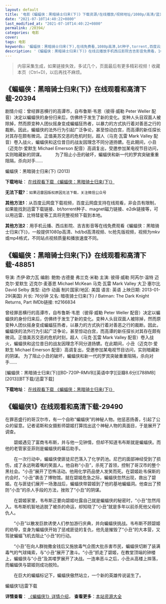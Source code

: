 ```yaml
---
layout: default
title: '电影《蝙蝠侠：黑暗骑士归来(下)》下载资源/在线播放/视频地址/1080p/高清/蓝光'
date: "2021-07-10T14:40:22+0800"
last_modified_at: "2021-07-10T14:40:22+0800"
permalink: /20394/
categories: 电影
cover:
tags: 电影
keywords: '蝙蝠侠：黑暗骑士归来(下),在线免费看,1080p高清,bt种子,torrent,百度云盘,magnet,磁力链,迅雷下载资源'
description: '《蝙蝠侠：黑暗骑士归来(下)》在线云播放手机西瓜影院吉吉影音免费看，1080p高清bd/hd未删减完整版和tc抢先枪版，mkv/mp4格式，附带bt/torrent种子、magnet/磁力链、百度云盘、网盘资源迅雷下载链接'
---
```


>内容采集生成，如果链接失效，多试几个，页面最后有更多精彩视频！收藏本页（Ctrl+D)，以后再找不麻烦。


## 《蝙蝠侠：黑暗骑士归来(下)》在线观看和高清下载-20394

剧情介绍：曾经罪恶横行的高谭市，自布鲁斯·韦恩（彼得·威勒 Peter Weller 配音）决定以蝙蝠侠的身份归来后，仿佛终于发生了新的变化。变种人头目双面人被除掉，然而原变种人团伙摇身变成蝙蝠狂热者，以暴力的方式执行着对善恶之行的裁断。因此，蝙蝠侠的法外行为引起广泛争论，甚至惊动白宫，而高谭的新任探长对其存在颇有微词。正值美苏交恶的危机时刻，超人（马克·瓦雷 Mark Valley 配音）卷入战火，蝙蝠侠和这位昔日的战友因理念不同分道扬镳。在此期间，小丑（迈克尔·爱默生 Michael Emerson 配音）高调复出，受邀参加某电视节目访问，实则暗藏新的阴谋。  　　为了阻止小丑的破坏，蝙蝠侠和新一代的罗宾突破重重阻隔，杀向对手……


蝙蝠侠：黑暗骑士归来(下) (2013)

**下载地址**： [在线观看下载 《蝙蝠侠：黑暗骑士归来(下)》](https://www.btbtdy.me/btdy/dy1897.html) 


**无法下载?**：`如果迅雷因版权原因无法下载，关注微信公众号 `

**其他方法1**：从百度云网盘下载视频，百度云网盘支持在线观看，非会员有限制，如果能找到迅雷下载链接、bt/torrent种子、magnet磁力链接、e2dk链接等，可以用迅雷、比特彗星等工具将完整视频下载到本地。

**其他方法2**：用手机云播、西瓜影院、吉吉影音等在线免费观看《蝙蝠侠：黑暗骑士归来(下)》，一般提供1080p高清、hd/bd高清视频、tc抢先版视频，视频为mkv或mp4格式，不同站点视频质量和播放速度不同。


## 《蝙蝠侠：黑暗骑士归来(下)》在线观看和高清下载-48851

导演: 杰伊·欧力瓦 编剧: 鲍勃·古德曼 弗兰克·米勒 主演: 彼得·威勒 阿芮尔·温特 迈克尔·爱默生 迈克尔·麦基恩 Michael McKean 马克·瓦雷 Mark Valley 大卫·塞尔比 David Selby 类型: 动作 动画 制片国家/地区: 美国 语言: 英语 上映日期: 2013-01-29(美国) 片长: 76分钟 又名: 暗夜骑士归来(下) / Batman: The Dark Knight Returns, Part IMDb链接: tt2166834

曾经罪恶横行的高谭市，自布鲁斯·韦恩（彼得·威勒 Peter Weller 配音）决定以蝙蝠侠的身份归来后，仿佛终于发生了新的变化。变种人头目双面人被除掉，然而原变种人团伙摇身变成蝙蝠狂热者，以暴力的方式执行着对善恶之行的裁断。因此，蝙蝠侠的法外行为引起广泛争论，甚至惊动白宫，而高谭的新任探长对其存在颇有微词。正值美苏交恶的危机时刻，超人（马克·瓦雷 Mark Valley 配音）卷入战火，蝙蝠侠和这位昔日的战友因理念不同分道扬镳。在此期间，小丑（迈克尔·爱默生 Michael Emerson 配音）高调复出，受邀参加某电视节目访问，实则暗藏新的阴谋。 为了阻止小丑的破坏，蝙蝠侠和新一代的罗宾突破重重阻隔，杀向对手……


[蝙蝠侠：黑暗骑士归来(下)][BD-720P-RMVB][英语中字][豆瓣8.6分][788MB][2013][BT下载/迅雷下载]

**下载地址**： [在线观看下载 《蝙蝠侠：黑暗骑士归来(下)》](https://www.btdx8.com/torrent/the_dark_knight_returns_2013.html) 


## 《蝙蝠侠1》在线观看和高清下载-29490

在罪恶盛行的哥汉尔市，有一个自称&ldquo;蝙蝠侠&rdquo;的神秘人物。他惩恶扬善，引起了公众的留意。记者诺斯和女摄影师碧姬打算找出这个神秘人物的真面目，于是展开了调查。</p>　　碧姬遇见了富商韦布斯，并与他一见钟情，但却不知道韦布斯就是蝙蝠侠。而他的老管家亚菲则是蝙蝠侠的幕后助手。</p>　　在一次行动中，蝙蝠侠使匪徒尼巴落入了化学药池。尼巴的面部神经受到了损伤，成了永远咧着嘴的笑面人。他自称“小丑”，杀死了首领，控制了哥汉市的整个黑社会。&ldquo;小丑”展开了恐怖活动。他用化学药品使人发笑而死。在碧姬赴韦保斯的约会时，&ldquo;小丑”袭击了博物馆。就在碧姬危急之际，蝙蝠侠忽然出现，救出了碧姬。在与匪徒们展开一场激战后，蝙蝠侠带碧姬到了他的基地蝙蝠洞。他查出了预防&ldquo;小丑”的杀人手段的方法，挫败了“小丑”的阴谋。</p>　　在碧姬家里，韦布斯正要向碧姬吐露自己就是蝙蝠侠的秘密时，“小丑”忽然闯入。韦布斯机智地逃脱了被杀的命运，却知晓了“小丑”就是多年以前杀死他父母的仇人。</p>　　“小丑”以散发巨款诱使人们参加游行庆典，并向蝙蝠侠挑战。韦布斯不顾碧姬的劝导，变身为蝙蝠侠开始了惩戒匪徒的复仇，他先是摧毁了“小丑”的大本营，又驾驶蝙蝠飞机去阻止&ldquo;小丑”的行动。</p>　　“小丑”在向人群抛撒金钱后又施放毒气企图大批杀害市民，蝙蝠侠切断了装满毒气的气球绳索，与&ldquo;小丑”展开了激斗。&ldquo;小丑”抓走了碧姬，在教堂顶端的钟楼上，蝙蝠侠与“小丑”及其喽罗展开了决战。一连串恶斗之后，小丑从高楼上摔落，而蝙蝠侠与碧姬则成功脱险。</p>　　在巨大的蝙蝠标记下，蝙蝠侠傲然站立，一个新的英雄传说诞生了。</p>


蝙蝠侠1迅雷下载

**详情查看**： [《蝙蝠侠1》详情介绍](/movie/29490/)， **查看更多**：[本站资源大全](/movie/t/all/)

